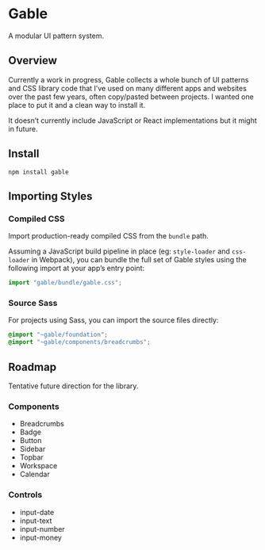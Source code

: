 # Gable

A modular UI pattern system.

## Overview

Currently a work in progress, Gable collects a whole bunch of UI patterns and CSS library code that I’ve used on many different apps and websites over the past few years, often copy/pasted between projects. I wanted one place to put it and a clean way to install it.

It doesn’t currently include JavaScript or React implementations but it might in future.

## Install

```
npm install gable
```

## Importing Styles

### Compiled CSS

Import production-ready compiled CSS from the `bundle` path.

Assuming a JavaScript build pipeline in place (eg: `style-loader` and `css-loader` in Webpack), you can bundle the full set of Gable styles using the following import at your app’s entry point:

```js
import "gable/bundle/gable.css";
```

### Source Sass

For projects using Sass, you can import the source files directly:

```scss
@import "~gable/foundation";
@import "~gable/components/breadcrumbs";
```

## Roadmap

Tentative future direction for the library.

### Components

- Breadcrumbs
- Badge
- Button
- Sidebar
- Topbar
- Workspace
- Calendar

### Controls

- input-date
- input-text
- input-number
- input-money
